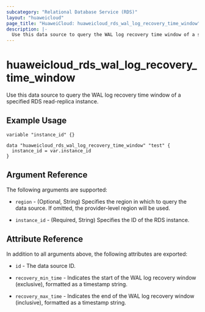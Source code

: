 ```yaml
---
subcategory: "Relational Database Service (RDS)"
layout: "huaweicloud"
page_title: "HuaweiCloud: huaweicloud_rds_wal_log_recovery_time_window"
description: |-
  Use this data source to query the WAL log recovery time window of a specified RDS read-replica instance.
---
```


# huaweicloud_rds_wal_log_recovery_time_window

Use this data source to query the WAL log recovery time window of a specified RDS read-replica instance.

## Example Usage

```hcl
variable "instance_id" {}

data "huaweicloud_rds_wal_log_recovery_time_window" "test" {
  instance_id = var.instance_id
}
```

## Argument Reference

The following arguments are supported:

* `region` - (Optional, String) Specifies the region in which to query the data source.
  If omitted, the provider-level region will be used.

* `instance_id` - (Required, String) Specifies the ID of the RDS instance.

## Attribute Reference

In addition to all arguments above, the following attributes are exported:

* `id` - The data source ID.

* `recovery_min_time` - Indicates the start of the WAL log recovery window (exclusive), formatted as a timestamp string.

* `recovery_max_time` - Indicates the end of the WAL log recovery window (inclusive), formatted as a timestamp string.
